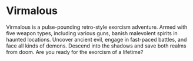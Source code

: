 # Virmalous

Virmalous is a pulse-pounding retro-style exorcism adventure. Armed with five weapon types, including various guns, banish malevolent spirits in haunted locations. Uncover ancient evil, engage in fast-paced battles, and face all kinds of demons. Descend into the shadows and save both realms from doom. Are you ready for the exorcism of a lifetime?
